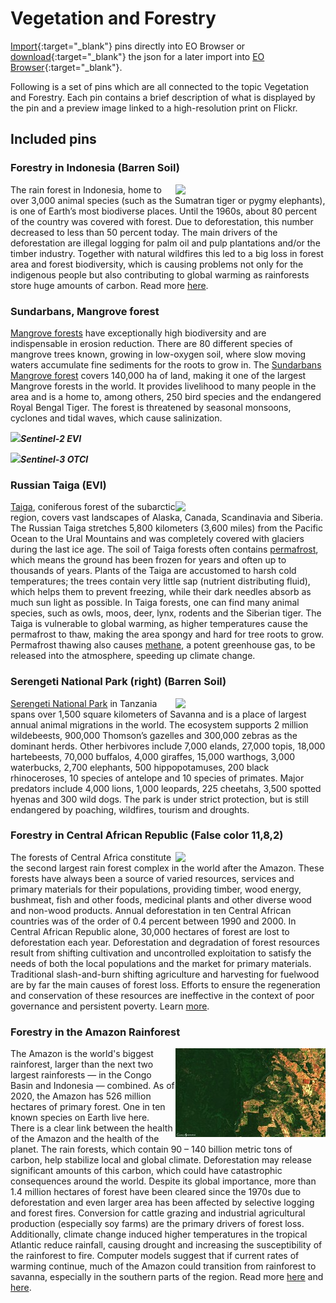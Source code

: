# Vegetation and Forestry

[Import](https://apps.sentinel-hub.com/eo-browser/?sharedPinsListId=8c655f3c-7ea1-4e7f-b8e1-d4d95dca94ae){:target="_blank"} pins directly into EO Browser or [download](Vegetation_and_Forestry.json){:target="_blank"} the json for a later import into [EO Browser](https://apps.sentinel-hub.com/eo-browser/?zoom=10&lat=41.9&lng=12.5&themeId=DEFAULT-THEME){:target="_blank"}.

Following is a set of pins which are all connected to the topic Vegetation and Forestry. Each pin contains a brief description of what is displayed by the pin and a preview image linked to a high-resolution print on Flickr.

## Included pins 

### Forestry in Indonesia (Barren Soil)

[<img src="fig/Forestry_in_Indonesia_thumbnail.jpg" align="right" width="240">](https://www.flickr.com/photos/sentinelhub/50098150702/in/album-72157715045803592/) The rain forest in Indonesia, home to over 3,000 animal species (such as the Sumatran tiger or pygmy elephants), is one of Earth’s most biodiverse places. Until the 1960s, about 80 percent of the country was covered with forest. Due to deforestation, this number decreased to less than 50 percent today. The main drivers of the deforestation are illegal logging for palm oil and pulp plantations and/or the timber industry. Together with natural wildfires this led to a big loss in forest area and forest biodiversity, which is causing problems not only for the indigenous people but also contributing to global warming as rainforests store huge amounts of carbon. Read more [here]( https://www.ran.org/indonesian-rainforests/).

### Sundarbans, Mangrove forest 

[Mangrove forests](https://oceanservice.noaa.gov/facts/mangroves.html) have exceptionally high biodiversity and are indispensable in erosion reduction. There are 80 different species of mangrove trees known, growing in low-oxygen soil, where slow moving waters accumulate fine sediments for the roots to grow in. The [Sundarbans Mangrove forest](https://whc.unesco.org/en/list/798/) covers 140,000 ha of land, making it one of the largest Mangrove forests in the world. It provides livelihood to many people in the area and is a home to, among others, 250 bird species and the endangered Royal Bengal Tiger. The forest is threatened by seasonal monsoons, cyclones and tidal waves, which cause salinization.
 
[<img src="fig/Sundarbans_EVI_thumbnail.jpg" alignt="right" width="240">](https://www.flickr.com/photos/sentinelhub/50083279617/in/dateposted/)***Sentinel-2 EVI***

[<img src="fig/Sundarbans_OTCI_thumbnail.jpg" alignt="left" width="240">](https://www.flickr.com/photos/sentinelhub/49658220567/in/dateposted/)***Sentinel-3 OTCI***

### Russian Taiga (EVI)

[<img src="fig/Russian_Taiga_thumbnail.jpg" align="right" width="240">](https://www.flickr.com/photos/sentinelhub/50097979307/in/photostream/) [Taiga](https://www.nationalgeographic.org/encyclopedia/taiga/), coniferous forest of the subarctic region, covers vast landscapes of Alaska, Canada, Scandinavia and Siberia. The Russian Taiga stretches 5,800 kilometers (3,600 miles) from the Pacific Ocean to the Ural Mountains and was completely covered with glaciers during the last ice age. The soil of Taiga forests often contains [permafrost](https://www.nrdc.org/stories/permafrost-everything-you-need-know), which means the ground has been frozen for years and often up to thousands of years. Plants of the Taiga are accustomed to harsh cold temperatures; the trees contain very little sap (nutrient distributing fluid), which helps them to prevent freezing, while their dark needles absorb as much sun light as possible. In Taiga forests, one can find many animal species, such as owls, moos, deer, lynx, rodents and the Siberian tiger. The Taiga is vulnerable to global warming, as higher temperatures cause the permafrost to thaw, making the area spongy and hard for tree roots to grow. Permafrost thawing also causes [methane](https://www.nationalgeographic.com/environment/2018/08/news-arctic-permafrost-may-thaw-faster-than-expected/), a potent greenhouse gas, to be released into the atmosphere, speeding up climate change.

### Serengeti National Park (right) (Barren Soil)

[<img src="fig/Serengetti_National_Park_thumbnail.jpg" align="right" width="240">](https://www.flickr.com/photos/sentinelhub/50098023902/in/photostream/) [Serengeti National Park](https://whc.unesco.org/en/list/156/) in Tanzania spans over 1,500 square kilometers of Savanna and is a place of largest annual animal migrations in the world. The ecosystem supports 2 million wildebeests, 900,000 Thomson’s gazelles and 300,000 zebras as the dominant herds. Other herbivores include 7,000 elands, 27,000 topis, 18,000 hartebeests, 70,000 buffalos, 4,000 giraffes, 15,000 warthogs, 3,000 waterbucks, 2,700 elephants, 500 hippopotamuses, 200 black rhinoceroses, 10 species of antelope and 10 species of primates. Major predators include 4,000 lions, 1,000 leopards, 225 cheetahs, 3,500 spotted hyenas and 300 wild dogs. The park is under strict protection, but is still endangered by poaching, wildfires, tourism and droughts.

### Forestry in Central African Republic (False color 11,8,2)

[<img src="fig/Forestry_in_Central_African_Republic_thumbnail.jpg" align="right" width="240">](https://www.flickr.com/photos/sentinelhub/50098023902/in/photostream/)
The forests of Central Africa constitute the second largest rain forest complex in the world after the Amazon. These forests have always been a source of varied resources, services and primary materials for their populations, providing timber, wood energy, bushmeat, fish and other foods, medicinal plants and other diverse wood and non-wood products. Annual deforestation in ten Central African countries was of the order of 0.4 percent between 1990 and 2000. In Central African Republic alone, 30,000 hectares of forest are lost to deforestation each year. Deforestation and degradation of forest resources result from shifting cultivation and uncontrolled exploitation to satisfy the needs of both the local populations and the market for primary materials. Traditional slash-and-burn shifting agriculture and harvesting for fuelwood are by far the main causes of forest loss. Efforts to ensure the regeneration and conservation of these resources are ineffective in the context of poor governance and persistent poverty. Learn [more](http://www.fao.org/3/y5841e/y5841e08.htm).

### Forestry in the Amazon Rainforest

[<img src="fig/Amazon_Rainforest_thumbnail.jpg" align="right" width="240">](https://www.flickr.com/photos/sentinelhub/50098118502/in/album-72157715045803592/)
The Amazon is the world's biggest rainforest, larger than the next two largest rainforests — in the Congo Basin and Indonesia — combined. As of 2020, the Amazon has 526 million hectares of primary forest. One in ten known species on Earth live here. There is a clear link between the health of the Amazon and the health of the planet. The rain forests, which contain 90 – 140 billion metric tons of carbon, help stabilize local and global climate. Deforestation may release significant amounts of this carbon, which could have catastrophic consequences around the world. Despite its global importance, more than 1.4 million hectares of forest have been cleared since the 1970s due to deforestation and even larger area has been affected by selective logging and forest fires. Conversion for cattle grazing and industrial agricultural production (especially soy farms) are the primary drivers of forest loss. Additionally, climate change induced higher temperatures in the tropical Atlantic reduce rainfall, causing drought and increasing the susceptibility of the rainforest to fire. Computer models suggest that if current rates of warming continue, much of the Amazon could transition from rainforest to savanna, especially in the southern parts of the region. Read more [here](https://rainforests.mongabay.com/amazon/) and [here](https://www.worldwildlife.org/places/amazon).